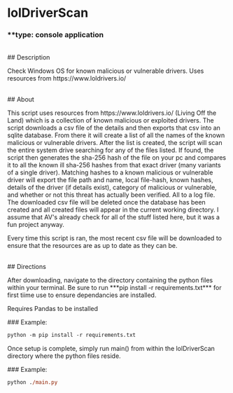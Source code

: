 # lolDriverScan
### **type: console application
<br/>
## Description
<p>Check Windows OS for known malicious or vulnerable drivers. Uses resources from https://www.loldrivers.io/</p>
<br/>
## About
<p>This script uses resources from https://www.loldrivers.io/ (Living Off the Land) which is a collection of known malicious or exploited drivers. The script downloads a csv file of the details and then exports that csv into an sqlite database. From there it will create a list of all the names of the known malicious or vulnerable drivers. After the list is created, the script will scan the entire system drive searching for any of the files listed. If found, the script then generates the sha-256 hash of the file on your pc and compares it to all the known ill sha-256 hashes from that exact driver (many variants of a single driver). Matching hashes to a known malicious or vulnerable driver will export the file path and name, local file-hash, known hashes, details of the driver (if details exist), category of malicious or vulnerable, and whether or not this threat has actually been verified. All to a log file. The downloaded csv file will be deleted once the database has been created and all created files will appear in the current working directory.  I assume that AV's already check for all of the stuff listed here, but it was a fun project anyway.</p>
<p>Every time this script is ran, the most recent csv file will be downloaded to ensure that the resources are as up to date as they can be.</p>
<br/>
## Directions
<p>After downloading, navigate to the directory containing the python files within your terminal. Be sure to run ***pip install -r requirements.txt*** for first tiime use to ensure dependancies are installed.</p>
<p>Requires Pandas to be installed</p>
### Example:

```ps
python -m pip install -r requirements.txt

```
<p>Once setup is complete, simply run main() from within the lolDriverScan directory where the python files reside.</p>
### Example:

```ps
python ./main.py

```
